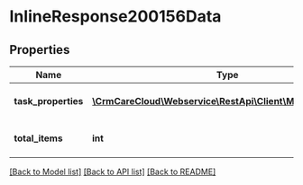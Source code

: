 # InlineResponse200156Data

## Properties
Name | Type | Description | Notes
------------ | ------------- | ------------- | -------------
**task_properties** | [**\CrmCareCloud\Webservice\RestApi\Client\Model\Property[]**](Property.md) | List of all task properties | [optional] 
**total_items** | **int** | Count of all found task properties | [optional] 

[[Back to Model list]](../../README.md#documentation-for-models) [[Back to API list]](../../README.md#documentation-for-api-endpoints) [[Back to README]](../../README.md)

